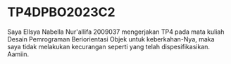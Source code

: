 # TP4DPBO2023C2
Saya Ellsya Nabella Nur'allifa 2009037 mengerjakan TP4 pada mata kuliah Desain Pemrograman Beriorientasi Objek
untuk keberkahan-Nya, maka saya tidak melakukan kecurangan seperti yang telah dispesifikasikan. Aamiin.
